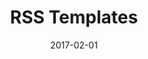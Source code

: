 ---
title: RSS Templates
linktitle: RSS Templates
description:
date: 2017-02-01
publishdate: 2017-02-01
lastmod: 2017-02-01
weight:
tags: [rss, xml]
categories: [templates]
draft: false
slug:
aliases: [/templates/rss/]
toc: false
notesforauthors:
---